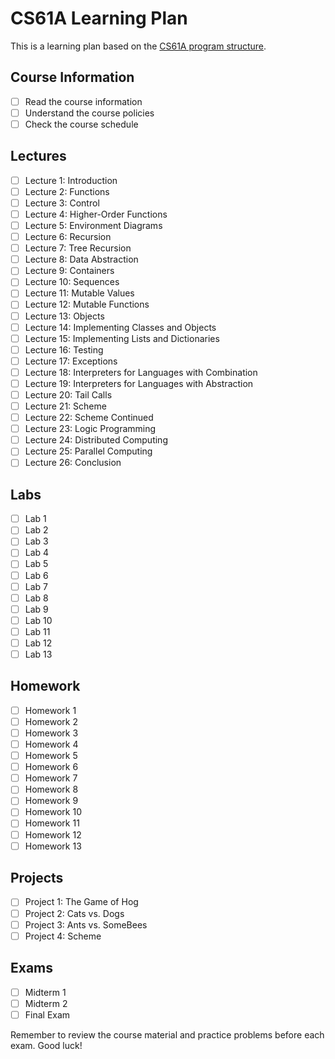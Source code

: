 # CS61A Learning Plan

This is a learning plan based on the [CS61A program structure](https://inst.eecs.berkeley.edu/~cs61a/fa22/).

## Course Information

- [ ] Read the course information
- [ ] Understand the course policies
- [ ] Check the course schedule

## Lectures

- [ ] Lecture 1: Introduction
- [ ] Lecture 2: Functions
- [ ] Lecture 3: Control
- [ ] Lecture 4: Higher-Order Functions
- [ ] Lecture 5: Environment Diagrams
- [ ] Lecture 6: Recursion
- [ ] Lecture 7: Tree Recursion
- [ ] Lecture 8: Data Abstraction
- [ ] Lecture 9: Containers
- [ ] Lecture 10: Sequences
- [ ] Lecture 11: Mutable Values
- [ ] Lecture 12: Mutable Functions
- [ ] Lecture 13: Objects
- [ ] Lecture 14: Implementing Classes and Objects
- [ ] Lecture 15: Implementing Lists and Dictionaries
- [ ] Lecture 16: Testing
- [ ] Lecture 17: Exceptions
- [ ] Lecture 18: Interpreters for Languages with Combination
- [ ] Lecture 19: Interpreters for Languages with Abstraction
- [ ] Lecture 20: Tail Calls
- [ ] Lecture 21: Scheme
- [ ] Lecture 22: Scheme Continued
- [ ] Lecture 23: Logic Programming
- [ ] Lecture 24: Distributed Computing
- [ ] Lecture 25: Parallel Computing
- [ ] Lecture 26: Conclusion

## Labs

- [ ] Lab 1
- [ ] Lab 2
- [ ] Lab 3
- [ ] Lab 4
- [ ] Lab 5
- [ ] Lab 6
- [ ] Lab 7
- [ ] Lab 8
- [ ] Lab 9
- [ ] Lab 10
- [ ] Lab 11
- [ ] Lab 12
- [ ] Lab 13

## Homework

- [ ] Homework 1
- [ ] Homework 2
- [ ] Homework 3
- [ ] Homework 4
- [ ] Homework 5
- [ ] Homework 6
- [ ] Homework 7
- [ ] Homework 8
- [ ] Homework 9
- [ ] Homework 10
- [ ] Homework 11
- [ ] Homework 12
- [ ] Homework 13

## Projects

- [ ] Project 1: The Game of Hog
- [ ] Project 2: Cats vs. Dogs
- [ ] Project 3: Ants vs. SomeBees
- [ ] Project 4: Scheme

## Exams

- [ ] Midterm 1
- [ ] Midterm 2
- [ ] Final Exam

Remember to review the course material and practice problems before each exam. Good luck!
